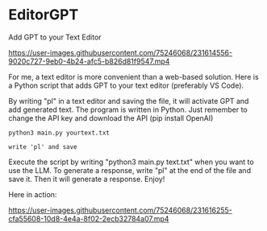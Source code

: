 # EditorGPT
Add GPT to your Text Editor



https://user-images.githubusercontent.com/75246068/231614556-9020c727-9eb0-4b24-afc5-b826d81f9547.mp4
  
  

  

For me, a text editor is more convenient than a web-based solution. Here is a Python script that adds GPT to your text editor (preferably VS Code).

By writing "pl" in a text editor and saving the file, it will activate GPT and add generated text. The program is written in Python. Just remember to change the API key and download the API (pip install OpenAI)

```
python3 main.py yourtext.txt
```

```
write 'pl' and save
```

Execute the script by writing "python3 main.py text.txt" when you want to use the LLM. To generate a response, write "pl" at the end of the file and save it. Then it will generate a response. Enjoy!

Here in action:



https://user-images.githubusercontent.com/75246068/231616255-cfa55608-10d8-4e4a-8f02-2ecb32784a07.mp4

